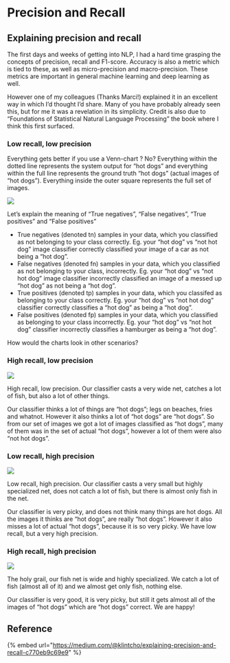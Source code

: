 # Precision and Recall

## Explaining precision and recall <a href="#d80f" id="d80f"></a>

The first days and weeks of getting into NLP, I had a hard time grasping the concepts of precision, recall and F1-score. Accuracy is also a metric which is tied to these, as well as micro-precision and macro-precision. These metrics are important in general machine learning and deep learning as well.

However one of my colleagues (Thanks Marci!) explained it in an excellent way in which I’d thought I’d share. Many of you have probably already seen this, but for me it was a revelation in its simplicity. Credit is also due to “Foundations of Statistical Natural Language Processing” the book where I think this first surfaced.

### Low recall, low precision <a href="#5640" id="5640"></a>

Everything gets better if you use a Venn-chart ? No? Everything within the dotted line represents the system output for “hot dogs” and everything within the full line represents the ground truth “hot dogs” (actual images of “hot dogs”). Everything inside the outer square represents the full set of images.

![](https://miro.medium.com/max/1400/1\*u8PgZ\_84no\_swpLnuMf-PQ.png)

Let’s explain the meaning of “True negatives”, “False negatives”, “True positives” and “False positives”

* True negatives (denoted tn) samples in your data, which you classified as not belonging to your class correctly. Eg. your “hot dog” vs “not hot dog” image classifier correctly classified your image of a car as not being a “hot dog”.
* False negatives (denoted fn) samples in your data, which you classified as not belonging to your class, incorrectly. Eg. your “hot dog” vs “not hot dog” image classifier incorrectly classified an image of a messed up “hot dog” as not being a “hot dog”.
* True positives (denoted tp) samples in your data, which you classifed as belonging to your class correctly. Eg. your “hot dog” vs “not hot dog” classifier correctly classifies a “hot dog” as being a “hot dog”.
* False positives (denoted fp) samples in your data, which you classified as belonging to your class incorrectly. Eg. your “hot dog” vs “not hot dog” classifier incorrectly classifies a hamburger as being a “hot dog”.

How would the charts look in other scenarios?

### High recall, low precision <a href="#1c26" id="1c26"></a>

![](https://miro.medium.com/max/1400/1\*ElFfGqp10lKK\_sY5qrj1Tg.png)

High recall, low precision. Our classifier casts a very wide net, catches a lot of fish, but also a lot of other things.

Our classifier thinks a lot of things are “hot dogs”; legs on beaches, fries and whatnot. However it also thinks a lot of “hot dogs” are “hot dogs”. So from our set of images we got a lot of images classified as “hot dogs”, many of them was in the set of actual “hot dogs”, however a lot of them were also “not hot dogs”.

### Low recall, high precision <a href="#9032" id="9032"></a>

![](https://miro.medium.com/max/1400/1\*gr8KCdTa0NftwE3N6l7i8g.png)

Low recall, high precision. Our classifier casts a very small but highly specialized net, does not catch a lot of fish, but there is almost only fish in the net.

Our classifier is very picky, and does not think many things are hot dogs. All the images it thinks are “hot dogs”, are really “hot dogs”. However it also misses a lot of actual “hot dogs”, because it is so very picky. We have low recall, but a very high precision.

### High recall, high precision <a href="#b42c" id="b42c"></a>

![](https://miro.medium.com/max/1400/1\*mWXZtLkXDPdojIivZPY0Hg.png)

The holy grail, our fish net is wide and highly specialized. We catch a lot of fish (almost all of it) and we almost get only fish, nothing else.

Our classifier is very good, it is very picky, but still it gets almost all of the images of “hot dogs” which are “hot dogs” correct. We are happy!

## Reference

{% embed url="https://medium.com/@klintcho/explaining-precision-and-recall-c770eb9c69e9" %}
